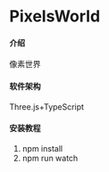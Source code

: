 # PixelsWorld

#### 介绍
像素世界

#### 软件架构
Three.js+TypeScript


#### 安装教程

1.  npm install
2.  npm run watch
